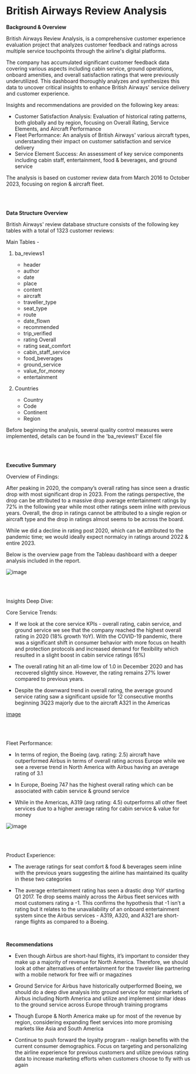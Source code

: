 # British Airways Review Analysis

**Background & Overview**

British Airways Review Analysis, is a comprehensive customer experience evaluation project that analyzes customer feedback and ratings across multiple service touchpoints through the airline's digital platforms.

The company has accumulated significant customer feedback data covering various aspects including cabin service, ground operations, onboard amenities, and overall satisfaction ratings that were previously underutilized. This dashboard thoroughly analyzes and synthesizes this data to uncover critical insights to enhance British Airways' service delivery and customer experience.

Insights and recommendations are provided on the following key areas:
* Customer Satisfaction Analysis: Evaluation of historical rating patterns, both globally and by region, focusing on Overall Rating, Service Elements, and Aircraft Performance
* Fleet Performance: An analysis of British Airways' various aircraft types, understanding their impact on customer satisfaction and service delivery
* Service Element Success: An assessment of key service components including cabin staff, entertainment, food & beverages, and ground service
  
The analysis is based on customer review data from March 2016 to October 2023, focusing on region & aircraft fleet.

<br><br>

**Data Structure Overview**

British Airways' review database structure consists of the following key tables with a total of 1323 customer reviews: 

Main Tables - 

1. ba_reviews1
     - header
     - author
     - date
     - place
     - content
     - aircraft
     - traveller_type
     - seat_type
     - route
     - date_flown
     - recommended
     - trip_verified
     - rating	Overall
     - rating	seat_comfort
     - cabin_staff_service
     - food_beverages
     - ground_service
     - value_for_money
     - entertainment
  
2. Countries
    - Country
    - Code
    - Continent
    - Region

Before beginning the analysis, several quality control measures were implemented, details can be found in the 'ba_reviews1' Excel file

<br><br>

**Executive Summary**

Overview of Findings:

After peaking in 2020, the company’s overall rating has since seen a drastic drop with most significant drop in 2023. From the ratings perspective, the drop can be attributed to a massive drop average entertainment ratings by 72% in the following year while most other ratings seem inline with previous years. Overall, the drop in ratings cannot be attributed to a single region or aircraft type and the drop in ratings almost seems to be across the board.

While we did a decline in rating post 2020, which can be attributed to the pandemic time; we would ideally expect normalcy in ratings around 2022 & entire 2023.

Below is the overview page from the Tableau dashboard with a deeper analysis included in the report.

![image](https://github.com/user-attachments/assets/72558aa7-bdc2-4c7b-bf27-df0ffaed5a40)


<br><br>

Insights Deep Dive:

Core Service Trends:

* If we look at the core service KPIs - overall rating, cabin service, and ground service we see that the company reached the highest overall rating in 2020 (18% growth YoY). With the COVID-19 pandemic, there was a significant shift in consumer behavior with more focus on health and protection protocols and increased demand for flexibility which resulted in a slight boost in cabin service ratings (6%)

* The overall rating hit an all-time low of 1.0 in December 2020 and has recovered slightly since. However, the rating remains 27% lower compared to previous years. 

* Despite the downward trend in overall rating, the average ground service rating saw a significant upside for 12 consecutive months beginning 3Q23 majorly due to the aircraft A321 in the Americas

[image](https://github.com/user-attachments/assets/d3bb2146-9d96-4556-8248-e4b5011c469f)

<br><br>

Fleet Performance:

* In terms of region, the Boeing (avg. rating: 2.5)  aircraft have outperformed Airbus in terms of overall rating across Europe while we see a reverse trend in North America with Airbus having an average rating of 3.1

* In Europe, Boeing 747 has the highest overall rating which can be associated with cabin service & ground service

* While in the Americas, A319 (avg rating: 4.5) outperforms all other fleet services due to a higher average rating for cabin service & value for money

![image](https://github.com/user-attachments/assets/5ce6e0b0-b398-4b4b-a068-352bbac5d0c6)

<br><br>

Product Experience:

* The average ratings for seat comfort & food & beverages seem inline with the previous years suggesting the airline has maintained its quality in these two categories

* The average entertainment rating has seen a drastic drop YoY starting Q1 2017. Te drop seems mainly across the Airbus fleet services with most customers rating a -1. This confirms the hypothesis that -1 isn’t a rating but it relates to the unavailability of an onboard entertainment system since the Airbus services - A319, A320, and A321 are short-range flights as compared to a Boeing. 


<br><be>

**Recommendations**

* Even though Airbus are short-haul flights, it’s important to consider they make up a majority of revenue for North America. Therefore, we should look at other alternatives of entertainment for the traveler like partnering with a mobile network for free wifi or magazines

* Ground Service for Airbus have historically outperformed Boeing, we should do a deep dive analysis into ground service for major markets of Airbus including North America and utilize and implement similar ideas to the ground service across Europe through training programs

* Though Europe & North America make up for most of the revenue by region, considering expanding fleet services into more promising markets like Asia and South America

* Continue to push forward the loyalty program - realign benefits with the current consumer demographics. Focus on targeting and personalizing the airline experience for previous customers and utilize previous rating  data to increase marketing efforts when customers choose to fly with us again
